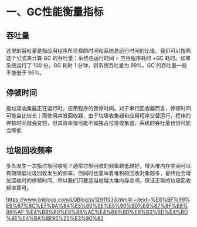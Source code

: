 # 一、GC性能衡量指标

## 吞吐量

这里的吞吐量是指应用程序所花费的时间和系统总运行时间的比值。我们可以按照这个公式来计算 GC 的吞吐量：系统总运行时间 = 应用程序耗时 +GC 耗时。如果系统运行了 100 分，GC 耗时 1 分钟，则系统吞吐量为 99%。GC 的吞吐量一般不能低于 95%。

## 停顿时间

指垃圾收集器正在运行时，应用程序的暂停时间。对于串行回收器而言，停顿时间可能会比较长；而使用并发回收器，由于垃圾收集器和应用程序交替运行，程序的停顿时间就会变短，但其效率很可能不如独占垃圾收集器，系统的吞吐量也很可能会降低

## 垃圾回收频率

多久发生一次指垃圾回收呢？通常垃圾回收的频率越低越好，增大堆内存空间可以有效降低垃圾回收发生的频率，但同时也意味着堆积的回收对象越多，最终也会增加回收时的停顿时间。所以我们只要适当地增大堆内存空间，保证正常的垃圾回收频率即可。

https://www.cnblogs.com/LQBlog/p/12911033.html#:~:text=%E8%BF%99%E9%87%8C%E7%9A%84%E5%90%9E%E5%90%90%E9%87%8F%E6%98%AF,%E4%B8%80%E8%88%AC%E4%B8%8D%E8%83%BD%E4%BD%8E%E4%BA%8E95%25%E3%80%82


